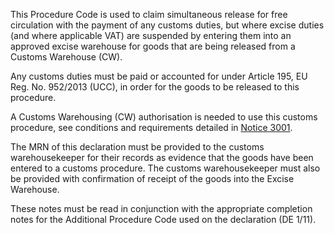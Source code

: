 This Procedure Code is used to claim simultaneous release for free circulation with the payment of any customs duties, but where excise duties (and where applicable VAT) are suspended by entering them into an approved excise warehouse for goods that are being released from a Customs Warehouse (CW).

Any customs duties must be paid or accounted for under Article 195, EU Reg. No. 952/2013 (UCC), in order for the goods to be released to this procedure.

A Customs Warehousing (CW) authorisation is needed to use this customs procedure, see conditions and requirements detailed in [Notice 3001](https://www.gov.uk/government/publications/notice-3001-special-procedures-for-the-union-customs-code).

The MRN of this declaration must be provided to the customs warehousekeeper for their records as evidence that the goods have been entered to a customs procedure. The customs warehousekeeper must also be provided with confirmation of receipt of the goods into the Excise Warehouse.

These notes must be read in conjunction with the appropriate completion notes for the Additional Procedure Code used on the declaration (DE 1/11).
